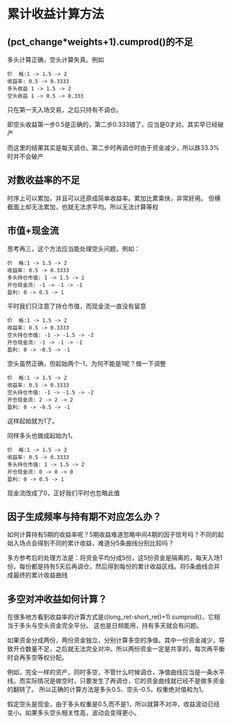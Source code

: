 # 累计收益计算方法

## (pct_change*weights+1).cumprod()的不足

多头计算正确，空头计算失真。例如

```text
价  格:1 -> 1.5 -> 2
收益率: 0.5 -> 0.3333
多头收益 1 -> 1.5 -> 2
空头收益 1 -> 0.5 -> 0.333
```

只在第一天入场交易，之后只持有不调仓。

即空头收益第一步0.5是正确的，第二步0.333错了，应当是0才对。其实早已经破产

而这里的结果其实是每天调仓。第二步时再调仓时由于资金减少，所以跌33.3%时并不会破产

## 对数收益率的不足

时序上可以累加，并且可以还原成简单收益率。累加比累乘快，非常好用。
但横截面上却无法累加，也就无法求平均。所以无法计算等权

## 市值+现金流

思考再三，这个方法应当能处理空头问题，例如：

```text
价  格:1 -> 1.5 -> 2
收益率: 0.5 -> 0.3333
多头持仓市值: 1 -> 1.5 -> 2
开仓现金流: -1 -> -1 -> -1
盈利: 0 -> 0.5 -> 1
```

平时我们只注意了持仓市值，而现金流一直没有留意

```text
价  格:1 -> 1.5 -> 2
收益率: 0.5 -> 0.3333
空头持仓市值: -1 -> -1.5 -> -2
开仓现金流: -1 -> -1 -> -1
盈利: 0 -> -0.5 -> -1
```

空头虽然正确，但起始两个-1，为何不能是1呢？做一下调整

```text
价  格:1 -> 1.5 -> 2
收益率: 0.5 -> 0.3333
空头持仓市值: -1 -> -1.5 -> -2
开仓现金流: 2 -> 2 -> 2
盈利: 0 -> -0.5 -> -1
```

这样起始就为1了。

同样多头也做成起始为1。

```text
价  格:1 -> 1.5 -> 2
收益率: 0.5 -> 0.3333
多头持仓市值: 1 -> 1.5 -> 2
开仓现金流: 0 -> 0 -> 0
盈利: 0 -> 0.5 -> 1
```

现金流改成了0，正好我们平时也忽略此值

## 因子生成频率与持有期不对应怎么办？

如何计算持有5期的收益率呢？5期收益难道忽略中间4期的因子信号吗？不同的起始入场点会得到不同的累计收益，难道分5条曲线分别比较吗？

多方参考后的处理方法是：将资金平均分成5份，这5份资金是隔离的，每天入场1份，每份都是持有5天后再调仓，然后得到每份的累计收益区线。将5条曲线合并成最终的累计收益曲线

## 多空对冲收益如何计算？

在很多地方看到收益率的计算方式是((long_ret-short_ret)+1).cumprod()，它相当于多头与空头资金完全平分。 这也是日频能用，持有多天就会有问题。

如果资金分成两份，两份资金独立，分别计算多空的净值。其中一份资金减少，导致开仓数量不足，之后就无法完全对冲。所以两份资金一定是共享的，每次再平衡时会再多空等权分配。

例如，完全一样的资产，同时多空，不管什么时候调仓，净值曲线应当是一条水平线。而实际情况是做空时，只要发生了再调仓，它的资金曲线就已经不是做多资金的翻转了。 所以正确的计算方法是多头0.5、空头-0.5，权重绝对值和为1。

假定空头是现金，由于多头权重是0.5,而不是1，所以就算不对冲，收益波动已经变小。如果多头空头相关性高，波动会变得更小。




